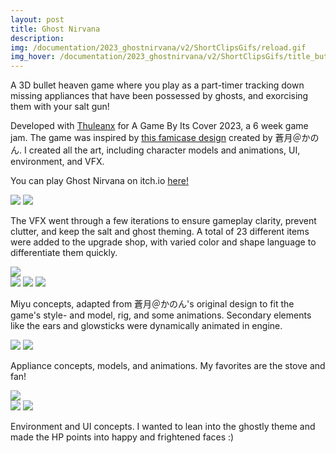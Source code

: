 ```yaml
---
layout: post
title: Ghost Nirvana
description:
img: /documentation/2023_ghostnirvana/v2/ShortClipsGifs/reload.gif
img_hover: /documentation/2023_ghostnirvana/v2/ShortClipsGifs/title_button_loop.gif
---
```

<!-- redirect: /path-of-raindiance.html -->

A 3D bullet heaven game where you play as a part-timer tracking down missing appliances that have been possessed by ghosts, and exorcising them with your salt gun!

Developed with <a href="https://thuleanx.github.io/">Thuleanx</a> for A Game By Its Cover 2023, a 6 week game jam. The game was inspired by <a href="https://famicase.com/23/softs/024.html">this famicase design</a> created by 蒼月＠かのん. I created all the art, including character models and animations, UI, environment, and VFX.

You can play Ghost Nirvana on itch.io <a href="https://thuleanx.itch.io/ghost-nirvana">here!</a>

<div class="img_row">
	<img class="col half" src="{{ site.baseurl }}/documentation/2023_ghostnirvana/v2/ShortClipsGifs/many_enemies.gif"/>
	<img class="col half" src="{{ site.baseurl }}/documentation/2023_ghostnirvana/v2/ShortClipsGifs/levelup.gif"/>
</div>

The VFX went through a few iterations to ensure gameplay clarity, prevent clutter, and keep the salt and ghost theming. A total of 23 different items were added to the upgrade shop, with varied color and shape language to differentiate them quickly.

<div class="img_row">
	<img class="col three" src="{{ site.baseurl }}/documentation/2023_ghostnirvana/conceptMiyu_compilation.png"/>
</div>
<div class="img_row">
	<img class="col one" src="{{ site.baseurl }}/documentation/2023_ghostnirvana/anim_turnaroundplayblast.gif"/>
	<img class="col one" src="{{ site.baseurl }}/documentation/2023_ghostnirvana/anim_idleplayblast_crop.gif"/>
	<img class="col one" src="{{ site.baseurl }}/documentation/2023_ghostnirvana/anim_walkforwardplayblast2.gif"/>
</div>

Miyu concepts, adapted from 蒼月＠かのん's original design to fit the game's style- and model, rig, and some animations. Secondary elements like the ears and glowsticks were dynamically animated in engine.

<div class="img_row">
	<img class="col half" src="{{ site.baseurl }}/documentation/2023_ghostnirvana/conceptAppliances.png"/>
	<img class="col half" src="{{ site.baseurl }}/documentation/2023_ghostnirvana/appliancesplayblast.gif"/>
</div>

Appliance concepts, models, and animations. My favorites are the stove and fan!

<div class="img_row">
	<img class="col one" src="{{ site.baseurl }}/documentation/2023_ghostnirvana/envDesign_2.jpg"/>
</div>
<div class="img_row">
	<img class="col one" src="{{ site.baseurl }}/documentation/2023_ghostnirvana/uiDesign_3.jpg"/>
	<img class="col one" src="{{ site.baseurl }}/documentation/2023_ghostnirvana/uiDesign_4.jpg"/>
</div>

Environment and UI concepts. I wanted to lean into the ghostly theme and made the HP points into happy and frightened faces :)

